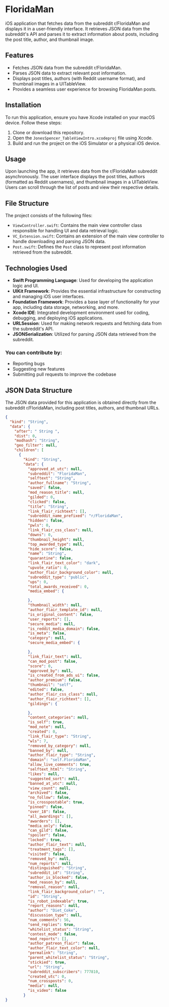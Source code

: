 # FloridaMan
iOS application that fetches data from the subreddit r/FloridaMan and displays it in a user-friendly interface. It retrieves JSON data from the subreddit's API and parses it to extract information about posts, including the post title, author, and thumbnail image.

## Features
- Fetches JSON data from the subreddit r/FloridaMan.
- Parses JSON data to extract relevant post information.
- Displays post titles, authors (with Reddit username format), and thumbnail images in a UITableView.
- Provides a seamless user experience for browsing FloridaMan posts.

## Installation
To run this application, ensure you have Xcode installed on your macOS device. Follow these steps:
1. Clone or download this repository.
2. Open the `JonesSpencer_TableViewIntro.xcodeproj` file using Xcode.
3. Build and run the project on the iOS Simulator or a physical iOS device.

## Usage
Upon launching the app, it retrieves data from the r/FloridaMan subreddit asynchronously. The user interface displays the post titles, authors (formatted as Reddit usernames), and thumbnail images in a UITableView. Users can scroll through the list of posts and view their respective details.

## File Structure
The project consists of the following files:
- `ViewController.swift`: Contains the main view controller class responsible for handling UI and data retrieval logic.
- `VC_Extension.swift`: Contains an extension of the main view controller to handle downloading and parsing JSON data.
- `Post.swift`: Defines the `Post` class to represent post information retrieved from the subreddit.

## Technologies Used
- **Swift Programming Language**: Used for developing the application logic and UI.
- **UIKit Framework**: Provides the essential infrastructure for constructing and managing iOS user interfaces.
- **Foundation Framework**: Provides a base layer of functionality for your app, including data storage, networking, and more.
- **Xcode IDE**: Integrated development environment used for coding, debugging, and deploying iOS applications.
- **URLSession**: Used for making network requests and fetching data from the subreddit's API.
- **JSONSerialization**: Utilized for parsing JSON data retrieved from the subreddit.

### You can contribute by:
- Reporting bugs
- Suggesting new features
- Submitting pull requests to improve the codebase

## JSON Data Structure
The JSON data provided for this application is obtained directly from the subreddit r/FloridaMan, including post titles, authors, and thumbnail URLs.
```json
{
  "kind": "String",
  "data": {
    "after": " String ",
    "dist": 0,
    "modhash": "String",
    "geo_filter": null,
    "children": [
      {
        "kind": "String",
        "data": {
          "approved_at_utc": null,
          "subreddit": "FloridaMan",
          "selftext": "String",
          "author_fullname": "String",
          "saved": false,
          "mod_reason_title": null,
          "gilded": 0,
          "clicked": false,
          "title": "String",
          "link_flair_richtext": [],
          "subreddit_name_prefixed": "r/FloridaMan",
          "hidden": false,
          "pwls": 0,
          "link_flair_css_class": null,
          "downs": 0,
          "thumbnail_height": null,
          "top_awarded_type": null,
          "hide_score": false,
          "name": "String",
          "quarantine": false,
          "link_flair_text_color": "dark",
          "upvote_ratio": 0,
          "author_flair_background_color": null,
          "subreddit_type": "public",
          "ups": 0,
          "total_awards_received": 0,
          "media_embed": {

          },
          "thumbnail_width": null,
          "author_flair_template_id": null,
          "is_original_content": false,
          "user_reports": [],
          "secure_media": null,
          "is_reddit_media_domain": false,
          "is_meta": false,
          "category": null,
          "secure_media_embed": {

          },
          "link_flair_text": null,
          "can_mod_post": false,
          "score": 0,
          "approved_by": null,
          "is_created_from_ads_ui": false,
          "author_premium": false,
          "thumbnail": "self",
          "edited": false,
          "author_flair_css_class": null,
          "author_flair_richtext": [],
          "gildings": {

          },
          "content_categories": null,
          "is_self": true,
          "mod_note": null,
          "created": 0,
          "link_flair_type": "String",
          "wls": 7,
          "removed_by_category": null,
          "banned_by": null,
          "author_flair_type": "String",
          "domain": "self.FloridaMan",
          "allow_live_comments": true,
          "selftext_html": "String",
          "likes": null,
          "suggested_sort": null,
          "banned_at_utc": null,
          "view_count": null,
          "archived": false,
          "no_follow": false,
          "is_crosspostable": true,
          "pinned": false,
          "over_18": false,
          "all_awardings": [],
          "awarders": [],
          "media_only": false,
          "can_gild": false,
          "spoiler": false,
          "locked": true,
          "author_flair_text": null,
          "treatment_tags": [],
          "visited": false,
          "removed_by": null,
          "num_reports": null,
          "distinguished": "String",
          "subreddit_id": "String",
          "author_is_blocked": false,
          "mod_reason_by": null,
          "removal_reason": null,
          "link_flair_background_color": "",
          "id": "String",
          "is_robot_indexable": true,
          "report_reasons": null,
          "author": "Diet_Coke",
          "discussion_type": null,
          "num_comments": 56,
          "send_replies": true,
          "whitelist_status": "String",
          "contest_mode": false,
          "mod_reports": [],
          "author_patreon_flair": false,
          "author_flair_text_color": null,
          "permalink": "String",
          "parent_whitelist_status": "String",
          "stickied": true,
          "url": "String",
          "subreddit_subscribers": 777810,
          "created_utc": 0,
          "num_crossposts": 0,
          "media": null,
          "is_video": false
        }
}
```
